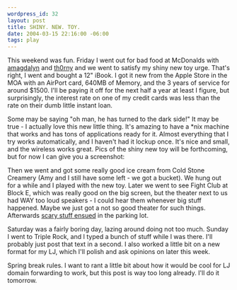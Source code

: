 ```yaml
--- 
wordpress_id: 32
layout: post
title: SHINY. NEW. TOY.
date: 2004-03-15 22:16:00 -06:00
tags: play
---
```

This weekend was fun.  Friday I went out for bad food at McDonalds with <a href="http://amagdalyn.livejournal.com">amagdalyn</a> and <a href="http://th0rny.livejournal.com">th0rny</a> and we went to satisfy my shiny new toy urge.  That's right, I went and bought a 12" iBook.  I got it new from the Apple Store in the MOA with an AirPort card, 640MB of Memory, and the 3 years of service for around $1500.  I'll be paying it off for the next half a year at least I figure, but surprisingly, the interest rate on one of my credit cards was less than the rate on their dumb little instant loan.

Some may be saying "oh man, he has turned to the dark side!" It may be true - I actually love this new little thing.  It's amazing to have a *nix machine that works and has tons of applications ready for it.  Almost everything that I try works automatically, and I haven't had it lockup once.  It's nice and small, and the wireless works great.  Pics of the shiny new toy will be forthcoming, but for now I can give you a screenshot:

Then we went and got some really good ice cream from Cold Stone Creamery (Amy and I still have some left - we got a bucket).  We hung out for a while and I played with the new toy.  Later we went to see Fight Club at Block E, which was really good on the big screen, but the theater next to us had WAY too loud speakers - I could hear them whenever big stuff happened.  Maybe we just got a not so good theater for such things.  Afterwards <a href="http://www.livejournal.com/users/amagdalyn/110297.html">scary stuff ensued</a> in the parking lot.

Saturday was a fairly boring day, lazing around doing not too much.  Sunday I went to Triple Rock, and I typed a bunch of stuff while I was there.  I'll probably just post that text in a second.   I also worked a little bit on a new format for my LJ, which I'll polish and ask opinions on later this week.

Spring break rules.  I want to rant a little bit about how it would be cool for LJ domain forwarding to work, but this post is way too long already.  I'll do it tomorrow.

